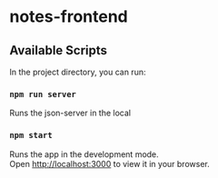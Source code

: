 # notes-frontend


## Available Scripts

In the project directory, you can run:

### `npm run server`

Runs the json-server in the local


### `npm start`

Runs the app in the development mode.\
Open [http://localhost:3000](http://localhost:3000) to view it in your browser.